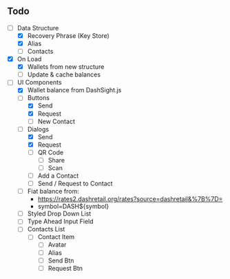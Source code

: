 ## Todo
 - [ ] Data Structure
   - [x] Recovery Phrase (Key Store)
   - [x] Alias
   - [ ] Contacts
 - [x] On Load
   - [x] Wallets from new structure
   - [ ] Update & cache balances
 - [ ] UI Components
   - [x] Wallet balance from DashSight.js
   - [ ] Buttons
     - [x] Send
     - [x] Request
     - [ ] New Contact
   - [ ] Dialogs
     - [x] Send
     - [x] Request
     - [ ] QR Code
       - [ ] Share
       - [ ] Scan
     - [ ] Add a Contact
     - [ ] Send / Request to Contact
   - [ ] Fiat balance from:
     - https://rates2.dashretail.org/rates?source=dashretail&%7B%7D=
     - symbol=DASH${symbol}
   - [ ] Styled Drop Down List
   - [ ] Type Ahead Input Field
   - [ ] Contacts List
     - [ ] Contact Item
       - [ ] Avatar
       - [ ] Alias
       - [ ] Send Btn
       - [ ] Request Btn